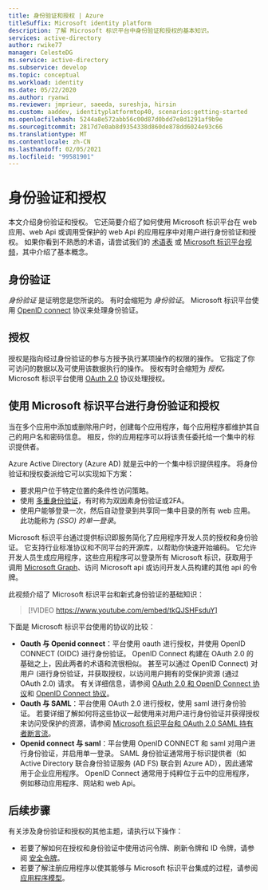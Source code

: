 ```yaml
---
title: 身份验证和授权 | Azure
titleSuffix: Microsoft identity platform
description: 了解 Microsoft 标识平台中身份验证和授权的基本知识。
services: active-directory
author: rwike77
manager: CelesteDG
ms.service: active-directory
ms.subservice: develop
ms.topic: conceptual
ms.workload: identity
ms.date: 05/22/2020
ms.author: ryanwi
ms.reviewer: jmprieur, saeeda, sureshja, hirsin
ms.custom: aaddev, identityplatformtop40, scenarios:getting-started
ms.openlocfilehash: 5244a8e572abb56c00d87d0bdd7e8d1291af9b9e
ms.sourcegitcommit: 2817d7e0ab8d9354338d860de878dd6024e93c66
ms.translationtype: MT
ms.contentlocale: zh-CN
ms.lasthandoff: 02/05/2021
ms.locfileid: "99581901"
---
```

# <a name="authentication-vs-authorization"></a>身份验证和授权

本文介绍身份验证和授权。 它还简要介绍了如何使用 Microsoft 标识平台在 web 应用、web Api 或调用受保护的 web Api 的应用程序中对用户进行身份验证和授权。 如果你看到不熟悉的术语，请尝试我们的 [术语表](developer-glossary.md) 或 [Microsoft 标识平台视频](identity-videos.md)，其中介绍了基本概念。

## <a name="authentication"></a>身份验证

*身份验证* 是证明您是您所说的。 有时会缩短为 *身份验证*。 Microsoft 标识平台使用 [OpenID connect](https://openid.net/connect/) 协议来处理身份验证。

## <a name="authorization"></a>授权

授权是指向经过身份验证的参与方授予执行某项操作的权限的操作。 它指定了你可访问的数据以及可使用该数据执行的操作。 授权有时会缩短为 *授权。* Microsoft 标识平台使用 [OAuth 2.0](https://oauth.net/2/) 协议处理授权。

## <a name="authentication-and-authorization-using-the-microsoft-identity-platform"></a>使用 Microsoft 标识平台进行身份验证和授权

当在多个应用中添加或删除用户时，创建每个应用程序，每个应用程序都维护其自己的用户名和密码信息。 相反，你的应用程序可以将该责任委托给一个集中的标识提供者。

Azure Active Directory (Azure AD) 就是云中的一个集中标识提供程序。 将身份验证和授权委派给它可以实现如下方案：

- 要求用户位于特定位置的条件性访问策略。
- 使用 [多重身份验证](../authentication/concept-mfa-howitworks.md)，有时称为双因素身份验证或2FA。
- 使用户能够登录一次，然后自动登录到共享同一集中目录的所有 web 应用。 此功能称为 *(SSO) 的单一登录*。

Microsoft 标识平台通过提供标识即服务简化了应用程序开发人员的授权和身份验证。 它支持行业标准协议和不同平台的开源库，以帮助你快速开始编码。 它允许开发人员生成应用程序，这些应用程序可以登录所有 Microsoft 标识，获取用于调用 [Microsoft Graph](https://developer.microsoft.com/graph/)、访问 Microsoft api 或访问开发人员构建的其他 api 的令牌。

此视频介绍了 Microsoft 标识平台和新式身份验证的基础知识： 

> [!VIDEO https://www.youtube.com/embed/tkQJSHFsduY]

下面是 Microsoft 标识平台使用的协议的比较：

* **Oauth 与 Openid connect**：平台使用 oauth 进行授权，并使用 OpenID CONNECT (OIDC) 进行身份验证。 OpenID Connect 构建在 OAuth 2.0 的基础之上，因此两者的术语和流很相似。 甚至可以通过 OpenID Connect) 对用户 (进行身份验证，并获取授权，以访问用户拥有的受保护资源 (通过 OAuth 2.0) 请求。 有关详细信息，请参阅 [OAuth 2.0 和 OpenID Connect 协议](active-directory-v2-protocols.md)和 [OpenID Connect 协议](v2-protocols-oidc.md)。
* **Oauth 与 SAML**：平台使用 OAuth 2.0 进行授权，使用 saml 进行身份验证。 若要详细了解如何将这些协议一起使用来对用户进行身份验证并获得授权来访问受保护的资源，请参阅 [Microsoft 标识平台和 OAuth 2.0 SAML 持有者断言流](./scenario-token-exchange-saml-oauth.md)。
* **Openid connect 与 saml**：平台使用 OpenID CONNECT 和 saml 对用户进行身份验证，并启用单一登录。 SAML 身份验证通常用于标识提供者（如 Active Directory 联合身份验证服务 (AD FS) 联合到 Azure AD），因此通常用于企业应用程序。 OpenID Connect 通常用于纯粹位于云中的应用程序，例如移动应用程序、网站和 web Api。

## <a name="next-steps"></a>后续步骤

有关涉及身份验证和授权的其他主题，请执行以下操作：

* 若要了解如何在授权和身份验证中使用访问令牌、刷新令牌和 ID 令牌，请参阅 [安全令牌](security-tokens.md)。
* 若要了解注册应用程序以使其能够与 Microsoft 标识平台集成的过程，请参阅 [应用程序模型](application-model.md)。